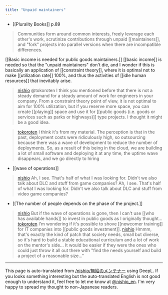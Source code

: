 ```yaml
---
title: "Unpaid maintainers"
---
```


- [[Plurality Books]]  p.89
> Communities form around common interests, freely leverage each other's work, scrutinize contributions through unpaid [[maintainers]], and "fork" projects into parallel versions when there are incompatible differences.

[[Basic income is needed for public goods maintainers.]]
[[basic income]] is needed so that the "unpaid maintainers" don't die, and
I wonder if this is basically an application of [[constraint theory]], where it is optimal not to make [[utilization rate]] 100%, and thus the activities of [[idle human resources]] that inevitably arise.



> [nishio](https://x.com/nishio/status/1824347813842653646) @tokoroten
>  I think you mentioned before that there is not a steady demand for a steady amount of work for engineers in your company.
>  From a constraint theory point of view, it is not optimal to aim for 100% utilization, but if you reserve more space, you can create [[playing]] space and use it for [[public goods (i.e. goods or services such as parks or highways)]] type projects. I thought it might be a good idea.

> [tokoroten](https://x.com/tokoroten/status/1824349458932584520) I think it's from my material.
>  The perception is that in the past, deployment costs were ridiculously high, so outsourcing because there was a wave of development to reduce the number of deployments.
>  So, as a result of this being in the cloud, we are building a lot of small software and deploying it at any time, the uptime wave disappears, and we go directly to hiring
- [[wave of operations]]
> [nishio](https://x.com/nishio/status/1824351900944183707) Ah, I see. That's half of what I was looking for. Didn't we also talk about DLC and stuff from game companies?
Ah, I see. That's half of what I was looking for. Didn't we also talk about DLC and stuff from video game companies?
- [[The number of people depends on the phase of the project.]]
> [nishio](https://x.com/nishio/status/1824358944304927001) But if the wave of operations is gone, then I can't use [[who has available hands]] to invest in public goods as I originally thought...
> [tokoroten](https://x.com/tokoroten/status/1824359343304970624) I'm wondering if it's possible to shove [[newcomer training]] for IT companies into [[public goods investment]].
> [nishio](https://x.com/nishio/status/1824360997173465112) Hmmm, that's exactly the kind of patch that society needs, small but diverse, so it's hard to build a stable educational curriculum and a lot of work on the mentor's side... It would be easier if they were the ones who could just throw it all out there with "find the needs yourself and build a project of a reasonable size..."

---
This page is auto-translated from [/nishio/無給のメンテナー](https://scrapbox.io/nishio/無給のメンテナー) using DeepL. If you looks something interesting but the auto-translated English is not good enough to understand it, feel free to let me know at [@nishio_en](https://twitter.com/nishio_en). I'm very happy to spread my thought to non-Japanese readers.
